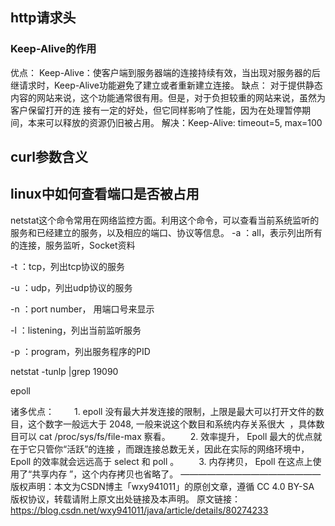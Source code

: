 ## http请求头
### Keep-Alive的作用
优点：
Keep-Alive：使客户端到服务器端的连接持续有效，当出现对服务器的后继请求时，Keep-Alive功能避免了建立或者重新建立连接。
缺点：
对于提供静态内容的网站来说，这个功能通常很有用。但是，对于负担较重的网站来说，虽然为客户保留打开的连 接有一定的好处，但它同样影响了性能，因为在处理暂停期间，本来可以释放的资源仍旧被占用。
解决：Keep-Alive: timeout=5, max=100
## curl参数含义

## linux中如何查看端口是否被占用
netstat这个命令常用在网络监控方面。利用这个命令，可以查看当前系统监听的服务和已经建立的服务，以及相应的端口、协议等信息。
-a ：all，表示列出所有的连接，服务监听，Socket资料

-t ：tcp，列出tcp协议的服务

-u ：udp，列出udp协议的服务

-n ：port number， 用端口号来显示

-l ：listening，列出当前监听服务

-p ：program，列出服务程序的PID

netstat -tunlp |grep 19090


epoll

诸多优点：
　　1. epoll 没有最大并发连接的限制，上限是最大可以打开文件的数目，这个数字一般远大于 2048, 一般来说这个数目和系统内存关系很大  ，具体数目可以 cat /proc/sys/fs/file-max 察看。
　　2. 效率提升， Epoll 最大的优点就在于它只管你“活跃”的连接 ，而跟连接总数无关，因此在实际的网络环境中， Epoll 的效率就会远远高于 select 和 poll 。
　　3. 内存拷贝， Epoll 在这点上使用了“共享内存 ”，这个内存拷贝也省略了。
————————————————
版权声明：本文为CSDN博主「wxy941011」的原创文章，遵循 CC 4.0 BY-SA 版权协议，转载请附上原文出处链接及本声明。
原文链接：https://blog.csdn.net/wxy941011/java/article/details/80274233